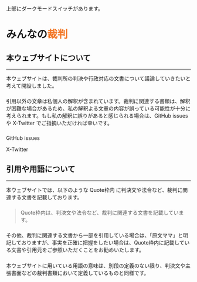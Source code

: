 <p class="top">上部にダークモードスイッチがあります。

# みんなの<span style="color: #f37726;">裁判</span>

## 本ウェブサイトについて
---
<p  class="base" style="margin-bottom: 1.6em;">
本ウェブサイトは、裁判所の判決や行政対応の文書について議論していきたいと考えて開設しました。
<p  class="base" style="margin-bottom: 1.6em;">
引用以外の文章は私個人の解釈が含まれています。裁判に関連する書類は、解釈が困難な場合があるため、私の解釈よる文章の内容が誤っている可能性が十分に考えられます。もし私の解釈に誤りがあると感じられる場合は、GitHub issues や X-Twitter でご指摘いただければ幸いです。
<div class="base">

<i class="fa-brands fa-github"></i> GitHub issues [<i class="fa-solid fa-up-right-from-square"></i>](https://github.com/minnanosaiban/judge/issues)

<i class="fa-brands fa-twitter"></i> X-Twitter [<i class="fa-solid fa-up-right-from-square"></i>](https://twitter.com/minnanosaiban)

</div>

## 引用や用語について
---
<p class="base" style="margin-bottom: 1.6em;">
本ウェブサイトでは、以下のような Quote枠内 <a href="https://jupyterbook.org/en/stable/reference/cheatsheet.html#quote"><i class="fa-solid fa-up-right-from-square"></i></a> に判決文や法令など、裁判に関連する文書を記載しております。
<div class="base">

> <p class="q">Quote枠内は、判決文や法令など、裁判に関連する文書を記載しています。

</div>
<p  class="base" style="margin-top: 1.6em; margin-bottom: 1.6em;">
その他、裁判に関連する文書から一部を引用している場合は、「原文ママ」と明記しておりますが、事実を正確に把握をしたい場合は、Quote枠内に記載している文書や引用元をご参照いただくことをお勧めいたします。
<p  class="base" style="margin-bottom: 1.6em;">
本ウェブサイトに用いている用語の意味は、別段の定義のない限り、判決文や主張書面などの裁判書類において定義しているものと同様です。


